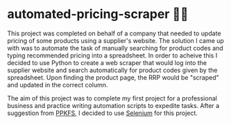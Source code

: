 # automated-pricing-scraper :money_with_wings::money_with_wings:

This project was completed on behalf of a company that needed to update pricing of some products using a supplier's website. The solution I came up with was to automate the task of manually searching for product codes and typing recommended pricing into a spreadsheet. In order to acheive this I decided to use Python to create a web scraper that would log into the supplier website and search automatically for product codes given by the spreadsheet. Upon finding the product page, the RRP would be "scraped" and updated in the correct column.

The aim of this project was to complete my first project for a professional business and practice writing automation scripts to expedite tasks. After a suggestion from [PPKFS](https://github.com/PPKFS), I decided to use [Selenium](https://www.selenium.dev/) for this project.
